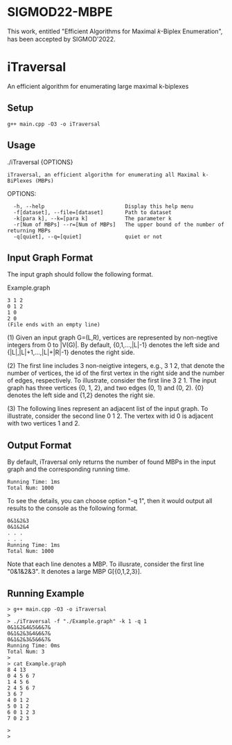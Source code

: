 # SIGMOD22-MBPE
This work, entitled "Efficient Algorithms for Maximal 𝑘-Biplex Enumeration", has been accepted by SIGMOD'2022.

# iTraversal
An efficient algorithm for enumerating large maximal k-biplexes

## Setup
```shell
g++ main.cpp -O3 -o iTraversal
```

## Usage
  ./iTraversal {OPTIONS}

    iTraversal, an efficient algorithm for enumerating all Maximal k-BiPlexes (MBPs)

  OPTIONS:

      -h, --help                          Display this help menu
      -f[dataset], --file=[dataset]       Path to dataset
      -k[para k], --k=[para k]            The parameter k
      -r[Num of MBPs] --r=[Num of MBPs]   The upper bound of the number of returning MBPs 
      -q[quiet], --q=[quiet]              quiet or not

## Input Graph Format
The input graph  should follow the following format.

 Example.graph

    3 1 2
    0 1 2
    1 0
    2 0
    (File ends with an empty line)

(1) Given an input graph G=(L,R), vertices are represented by non-negtive integers from 0 to |V(G)|. By default, {0,1,...,|L|-1} denotes the left side and {|L|,|L|+1,...,|L|+|R|-1} denotes the right side. 

(2) The first line includes 3 non-neigtive integers, e.g., 3 1 2, that denote the number of vertices, the id of the first vertex in the right side and the number of edges, respectively. To illustrate, consider the first line 3 2 1. The input graph has three vertices {0, 1, 2}, and two edges (0, 1) and (0, 2). {0} denotes the left side and {1,2} denotes the right sie.

(3) The following lines represent an adjacent list of the input graph. To illustrate, consider the second line 0 1 2. The vertex with id 0 is adjacent with two vertices 1 and 2.

## Output Format
By default, iTraversal only returns the number of found MBPs in the input graph and the corresponding running time.

    Running Time: 1ms
    Total Num: 1000

To see the details, you can choose option "-q 1", then it would output all results to the console as the following format.  

    0&1&2&3
    0&1&2&4
    . . .
    . . .
    Running Time: 1ms
    Total Num: 1000
Note that each line denotes a MBP. To illusrate, consider the first line "0&1&2&3". It denotes a large MBP G[{0,1,2,3}].


## Running Example

```shell
> g++ main.cpp -O3 -o iTraversal
>
> ./iTraversal -f "./Example.graph" -k 1 -q 1
0&1&2&4&5&6&7&
0&1&2&3&4&6&7&
0&1&2&3&5&6&7&
Running Time: 0ms
Total Num: 3
>
> cat Example.graph
8 4 13
0 4 5 6 7
1 4 5 6
2 4 5 6 7
3 6 7
4 0 1 2
5 0 1 2
6 0 1 2 3
7 0 2 3

>
>
```
